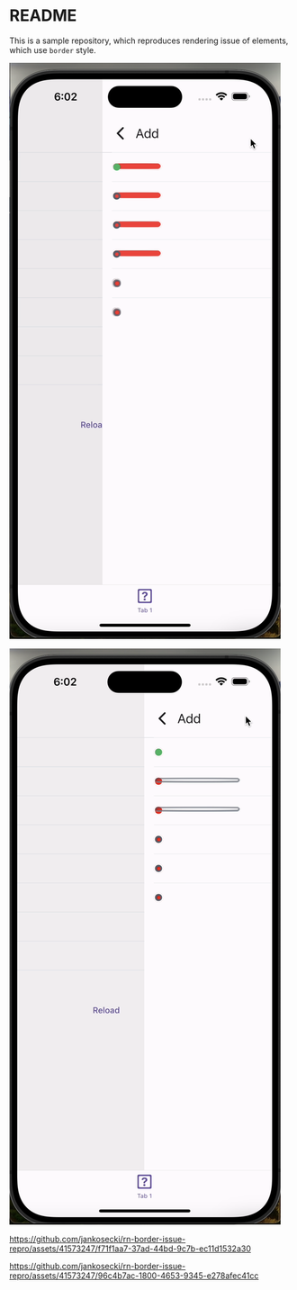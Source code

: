 # README

This is a sample repository, which reproduces rendering issue of elements, which use `border` style.

![Image 1](docs/image1.png)

![Image 2](docs/image2.png)


https://github.com/jankosecki/rn-border-issue-repro/assets/41573247/f71f1aa7-37ad-44bd-9c7b-ec11d1532a30


https://github.com/jankosecki/rn-border-issue-repro/assets/41573247/96c4b7ac-1800-4653-9345-e278afec41cc

